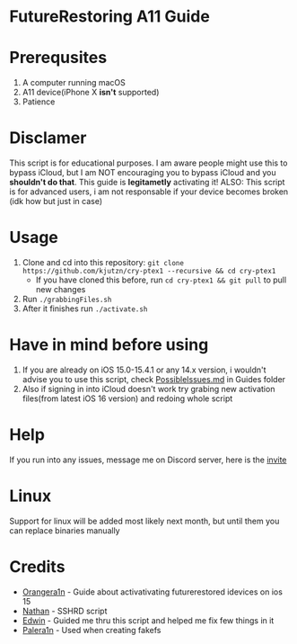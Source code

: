 # FutureRestoring A11 Guide

# Prerequsites
1. A computer running macOS
2. A11 device(iPhone X **isn't** supported)
3. Patience

# Disclamer
This script is for educational purposes. I am aware people might use this to bypass iCloud, but I am NOT encouraging you to bypass iCloud and you **shouldn't do that**. This guide is **legitametly** activating it!
ALSO: This script is for advanced users, i am not responsable if your device becomes broken (idk how but just in case)

# Usage
1. Clone and cd into this repository: `git clone https://github.com/kjutzn/cry-ptex1 --recursive && cd cry-ptex1`
    - If you have cloned this before, run `cd cry-ptex1 && git pull` to pull new changes
2. Run `./grabbingFiles.sh `
3. After it finishes run `./activate.sh`

# Have in mind before using
1. If you are already on iOS 15.0-15.4.1 or any 14.x version, i wouldn't advise you to use this script, check [PossibleIssues.md](https://github.com/kjutzn/cry-ptex1/blob/main/Guides/PossibleIssues.md) in Guides folder
2. Also if signing in into iCloud doesn't work try grabing new activation files(from latest iOS 16 version) and redoing whole script

# Help
If you run into any issues, message me on Discord server, here is the [invite](https://discord.gg/sRyRk3eFpj)

# Linux
Support for linux will be added most likely next month, but until them you can replace binaries manually

# Credits
- [Orangera1n](https://gist.github.com/Orangera1n/fa3ca03d6aa9f5be963fd3b72c3f4225) - Guide about activativating futurerestored idevices on ios 15
- [Nathan](https://github.com/verygenericname/SSHRD_Script) - SSHRD script
- [Edwin](https://github.com/edwin170) - Guided me thru this script and helped me fix few things in it
- [Palera1n](https://github.com/palera1n/palera1n) - Used when creating fakefs
